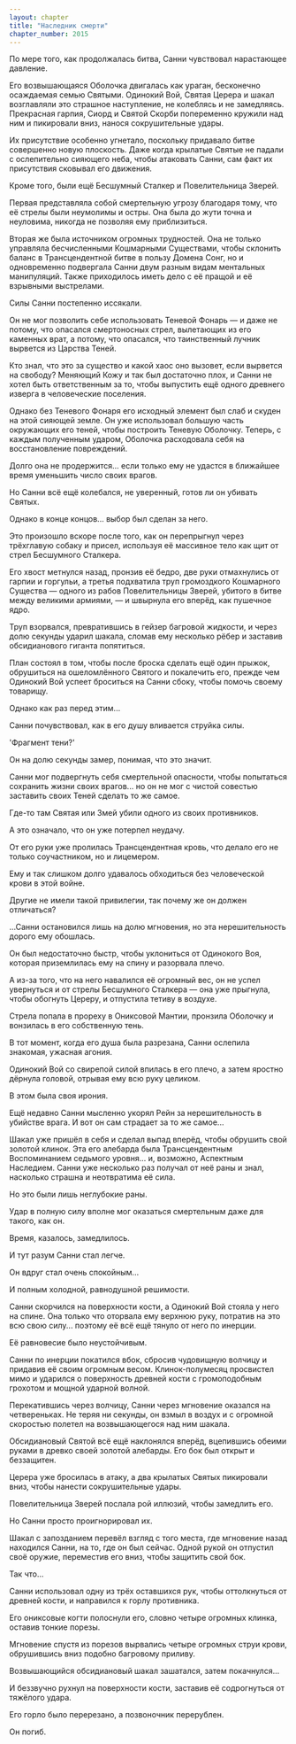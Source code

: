 ```yaml
---
layout: chapter
title: "Наследник смерти"
chapter_number: 2015
---
```




По мере того, как продолжалась битва, Санни чувствовал нарастающее давление.

Его возвышающаяся Оболочка двигалась как ураган, бесконечно осаждаемая семью Святыми. Одинокий Вой, Святая Церера и шакал возглавляли это страшное наступление, не колеблясь и не замедляясь. Прекрасная гарпия, Сиорд и Святой Скорби попеременно кружили над ним и пикировали вниз, нанося сокрушительные удары.

Их присутствие особенно угнетало, поскольку придавало битве совершенно новую плоскость. Даже когда крылатые Святые не падали с ослепительно сияющего неба, чтобы атаковать Санни, сам факт их присутствия сковывал его движения.

Кроме того, были ещё Бесшумный Сталкер и Повелительница Зверей.

Первая представляла собой смертельную угрозу благодаря тому, что её стрелы были неумолимы и остры. Она была до жути точна и неуловима, никогда не позволяя ему приблизиться.

Вторая же была источником огромных трудностей. Она не только управляла бесчисленными Кошмарными Существами, чтобы склонить баланс в Трансцендентной битве в пользу Домена Сонг, но и одновременно подвергала Санни двум разным видам ментальных манипуляций. Также приходилось иметь дело с её пращой и её взрывными выстрелами.

Силы Санни постепенно иссякали.

Он не мог позволить себе использовать Теневой Фонарь — и даже не потому, что опасался смертоносных стрел, вылетающих из его каменных врат, а потому, что опасался, что таинственный лучник вырвется из Царства Теней.

Кто знал, что это за существо и какой хаос оно вызовет, если вырвется на свободу? Меняющий Кожу и так был достаточно плох, и Санни не хотел быть ответственным за то, чтобы выпустить ещё одного древнего изверга в человеческие поселения.

Однако без Теневого Фонаря его исходный элемент был слаб и скуден на этой сияющей земле. Он уже использовал большую часть окружающих его теней, чтобы построить Теневую Оболочку. Теперь, с каждым полученным ударом, Оболочка расходовала себя на восстановление повреждений.

Долго она не продержится... если только ему не удастся в ближайшее время уменьшить число своих врагов.

Но Санни всё ещё колебался, не уверенный, готов ли он убивать Святых.

Однако в конце концов... выбор был сделан за него.

Это произошло вскоре после того, как он перепрыгнул через трёхглавую собаку и присел, используя её массивное тело как щит от стрел Бесшумного Сталкера.

Его хвост метнулся назад, пронзив её бедро, две руки отмахнулись от гарпии и горгульи, а третья подхватила труп громоздкого Кошмарного Существа — одного из рабов Повелительницы Зверей, убитого в битве между великими армиями, — и швырнула его вперёд, как пушечное ядро.

Труп взорвался, превратившись в гейзер багровой жидкости, и через долю секунды ударил шакала, сломав ему несколько рёбер и заставив обсидианового гиганта попятиться.

План состоял в том, чтобы после броска сделать ещё один прыжок, обрушиться на ошеломлённого Святого и покалечить его, прежде чем Одинокий Вой успеет броситься на Санни сбоку, чтобы помочь своему товарищу.

Однако как раз перед этим...

Санни почувствовал, как в его душу вливается струйка силы.

'Фрагмент тени?'

Он на долю секунды замер, понимая, что это значит.

Санни мог подвергнуть себя смертельной опасности, чтобы попытаться сохранить жизни своих врагов... но он не мог с чистой совестью заставить своих Теней сделать то же самое.

Где-то там Святая или Змей убили одного из своих противников.

А это означало, что он уже потерпел неудачу.

От его руки уже пролилась Трансцендентная кровь, что делало его не только соучастником, но и лицемером.

Ему и так слишком долго удавалось обходиться без человеческой крови в этой войне.

Другие не имели такой привилегии, так почему же он должен отличаться?

...Санни остановился лишь на долю мгновения, но эта нерешительность дорого ему обошлась.

Он был недостаточно быстр, чтобы уклониться от Одинокого Воя, которая приземлилась ему на спину и разорвала плечо.

А из-за того, что на него навалился её огромный вес, он не успел увернуться и от стрелы Бесшумного Сталкера — она уже прыгнула, чтобы обогнуть Цереру, и отпустила тетиву в воздухе.

Стрела попала в прореху в Ониксовой Мантии, пронзила Оболочку и вонзилась в его собственную тень.

В тот момент, когда его душа была разрезана, Санни ослепила знакомая, ужасная агония.

Одинокий Вой со свирепой силой впилась в его плечо, а затем яростно дёрнула головой, отрывая ему всю руку целиком.

В этом была своя ирония.

Ещё недавно Санни мысленно укорял Рейн за нерешительность в убийстве врага. И вот он сам страдает за то же самое...

Шакал уже пришёл в себя и сделал выпад вперёд, чтобы обрушить свой золотой клинок. Эта его алебарда была Трансцендентным Воспоминанием седьмого уровня... и, возможно, Аспектным Наследием. Санни уже несколько раз получал от неё раны и знал, насколько страшна и неотвратима её сила.

Но это были лишь неглубокие раны.

Удар в полную силу вполне мог оказаться смертельным даже для такого, как он.

Время, казалось, замедлилось.

И тут разум Санни стал легче.

Он вдруг стал очень спокойным...

И полным холодной, равнодушной решимости.

Санни скорчился на поверхности кости, а Одинокий Вой стояла у него на спине. Она только что оторвала ему верхнюю руку, потратив на это всю свою силу... поэтому её всё ещё тянуло от него по инерции.

Её равновесие было неустойчивым.

Санни по инерции покатился вбок, сбросив чудовищную волчицу и придавив её своим огромным весом. Клинок-полумесяц просвистел мимо и ударился о поверхность древней кости с громоподобным грохотом и мощной ударной волной.

Перекатившись через волчицу, Санни через мгновение оказался на четвереньках. Не теряя ни секунды, он взмыл в воздух и с огромной скоростью полетел на возвышающегося над ним шакала.

Обсидиановый Святой всё ещё наклонялся вперёд, вцепившись обеими руками в древко своей золотой алебарды. Его бок был открыт и беззащитен.

Церера уже бросилась в атаку, а два крылатых Святых пикировали вниз, чтобы нанести сокрушительные удары.

Повелительница Зверей послала рой иллюзий, чтобы замедлить его.

Но Санни просто проигнорировал их.

Шакал с запозданием перевёл взгляд с того места, где мгновение назад находился Санни, на то, где он был сейчас. Одной рукой он отпустил своё оружие, переместив его вниз, чтобы защитить свой бок.

Так что...

Санни использовал одну из трёх оставшихся рук, чтобы оттолкнуться от древней кости, и направился к горлу противника.

Его ониксовые когти полоснули его, словно четыре огромных клинка, оставив тонкие порезы.

Мгновение спустя из порезов вырвались четыре огромных струи крови, обрушившись вниз подобно багровому приливу.

Возвышающийся обсидиановый шакал зашатался, затем покачнулся...

И беззвучно рухнул на поверхности кости, заставив её содрогнуться от тяжёлого удара.

Его горло было перерезано, а позвоночник перерублен.

Он погиб.

